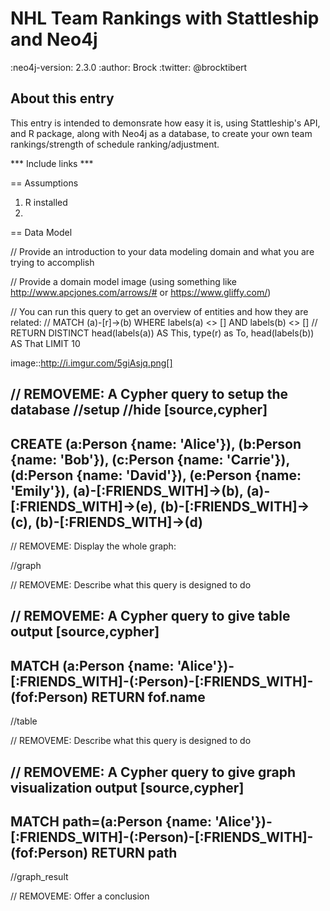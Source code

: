 # NHL Team Rankings with Stattleship and Neo4j
:neo4j-version: 2.3.0
:author: Brock
:twitter: @brocktibert

## About this entry

This entry is intended to demonsrate how easy it is, using Stattleship's API, and R package, along with Neo4j as a database, to 
create your own team rankings/strength of schedule ranking/adjustment.

*** Include links ***


== Assumptions

1.  R installed  
2.  

== Data Model



// Provide an introduction to your data modeling domain and what you are trying to accomplish

// Provide a domain model image (using something like http://www.apcjones.com/arrows/# or https://www.gliffy.com/)

// You can run this query to get an overview of entities and how they are related:
// MATCH (a)-[r]->(b) WHERE labels(a) <> [] AND labels(b) <> []
// RETURN DISTINCT head(labels(a)) AS This, type(r) as To, head(labels(b)) AS That LIMIT 10

image::http://i.imgur.com/5giAsjq.png[]

// REMOVEME: A Cypher query to setup the database
//setup
//hide
[source,cypher]
----
CREATE
  (a:Person {name: 'Alice'}),
  (b:Person {name: 'Bob'}),
  (c:Person {name: 'Carrie'}),
  (d:Person {name: 'David'}),
  (e:Person {name: 'Emily'}),
  (a)-[:FRIENDS_WITH]->(b),
  (a)-[:FRIENDS_WITH]->(e),
  (b)-[:FRIENDS_WITH]->(c),
  (b)-[:FRIENDS_WITH]->(d)
----

// REMOVEME: Display the whole graph:

//graph

// REMOVEME: Describe what this query is designed to do

// REMOVEME: A Cypher query to give table output
[source,cypher]
----
MATCH (a:Person {name: 'Alice'})-[:FRIENDS_WITH]-(:Person)-[:FRIENDS_WITH]-(fof:Person)
RETURN fof.name
----

//table

// REMOVEME: Describe what this query is designed to do

// REMOVEME: A Cypher query to give graph visualization output
[source,cypher]
----
MATCH path=(a:Person {name: 'Alice'})-[:FRIENDS_WITH]-(:Person)-[:FRIENDS_WITH]-(fof:Person)
RETURN path
----

//graph_result

// REMOVEME: Offer a conclusion